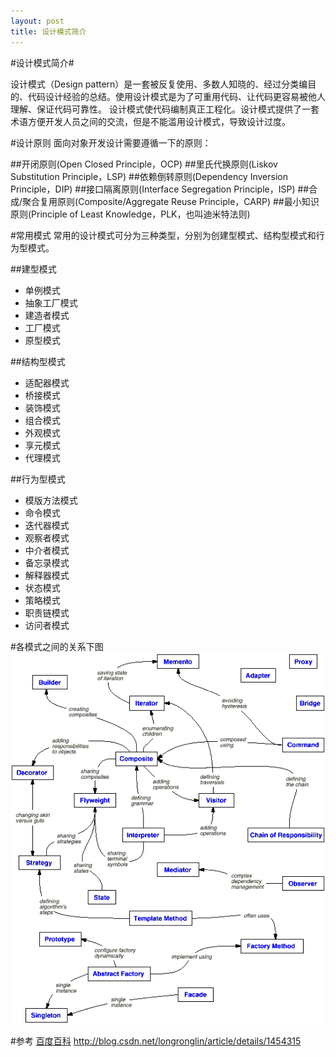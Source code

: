 ```yaml
---
layout: post
title: 设计模式简介
---
```


#设计模式简介#
   
  设计模式（Design pattern）是一套被反复使用、多数人知晓的、经过分类编目的、代码设计经验的总结。使用设计模式是为了可重用代码、让代码更容易被他人理解、保证代码可靠性。 设计模式使代码编制真正工程化。设计模式提供了一套术语方便开发人员之间的交流，但是不能滥用设计模式，导致设计过度。

#设计原则
  面向对象开发设计需要遵循一下的原则：
  
##开闭原则(Open Closed Principle，OCP)
##里氏代换原则(Liskov Substitution Principle，LSP)
##依赖倒转原则(Dependency Inversion Principle，DIP)
##接口隔离原则(Interface Segregation Principle，ISP)
##合成/聚合复用原则(Composite/Aggregate Reuse Principle，CARP)
##最小知识原则(Principle of Least Knowledge，PLK，也叫迪米特法则)

#常用模式
  常用的设计模式可分为三种类型，分别为创建型模式、结构型模式和行为型模式。

##建型模式
* 单例模式
* 抽象工厂模式
* 建造者模式
* 工厂模式
* 原型模式

##结构型模式
* 适配器模式
* 桥接模式
* 装饰模式
* 组合模式
* 外观模式
* 享元模式
* 代理模式

##行为型模式
* 模版方法模式
* 命令模式
* 迭代器模式
* 观察者模式 
* 中介者模式
* 备忘录模式
* 解释器模式
* 状态模式
* 策略模式
* 职责链模式
* 访问者模式

#各模式之间的关系下图
![relationship](/images/design-pattern/relationship.png)

#参考
[百度百科](http://baike.baidu.com/link?url=8HuuLmplQp0-iBZRDMyq8C7TCAHDRB0wNGMCVOjTe362nO9qqcKmZnSpm9c5xk5IsugUPBe_Zd-jVcj6ogiUwa)
<http://blog.csdn.net/longronglin/article/details/1454315>